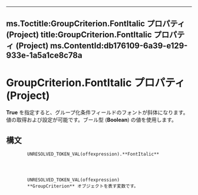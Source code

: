 

---
ms.Toctitle:GroupCriterion.FontItalic プロパティ (Project)
title:GroupCriterion.FontItalic プロパティ (Project)
ms.ContentId:db176109-6a39-e129-933e-1a5a1ce8c78a
---
# GroupCriterion.FontItalic プロパティ (Project)




**True** を指定すると、グループ化条件フィールドのフォントが斜体になります。値の取得および設定が可能です。ブール型 (**Boolean**) の値を使用します。

## 構文

            UNRESOLVED_TOKEN_VAL(offexpression).**FontItalic**




            UNRESOLVED_TOKEN_VAL(offexpression)
            **GroupCriterion** オブジェクトを表す変数です。




